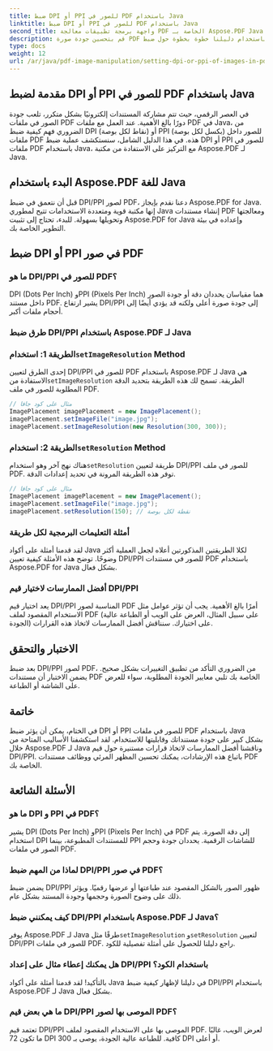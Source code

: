 ```yaml
---
title: ضبط DPI أو PPI للصور في PDF باستخدام Java
linktitle: ضبط DPI أو PPI للصور في PDF باستخدام Java
second_title: واجهة برمجة تطبيقات معالجة PDF الخاصة بـ Aspose.PDF Java
description: قم بتحسين جودة صورة PDF باستخدام دليلنا خطوة بخطوة حول ضبط DPI/PPI في PDF باستخدام Java. تعرف على كيفية تحسين مستنداتك للطباعة والعرض الرقمي.
type: docs
weight: 12
url: /ar/java/pdf-image-manipulation/setting-dpi-or-ppi-of-images-in-pdf-using-java/
---
```


## مقدمة لضبط DPI أو PPI للصور في PDF باستخدام Java

في العصر الرقمي، حيث تتم مشاركة المستندات إلكترونيًا بشكل متكرر، تلعب جودة الصور في ملفات PDF دورًا بالغ الأهمية. عند العمل مع ملفات PDF في Java، من الضروري فهم كيفية ضبط DPI (نقاط لكل بوصة) أو PPI (بكسل لكل بوصة) للصور داخل ملفات PDF هذه. في هذا الدليل الشامل، سنستكشف عملية ضبط DPI أو PPI للصور في ملفات PDF باستخدام Java، مع التركيز على الاستفادة من مكتبة Aspose.PDF لـ Java.

## البدء باستخدام Aspose.PDF للغة Java

قبل أن نتعمق في ضبط DPI/PPI لصور PDF، دعنا نقدم بإيجاز Aspose.PDF for Java. إنها مكتبة قوية ومتعددة الاستخدامات تتيح لمطوري Java إنشاء مستندات PDF ومعالجتها وتحويلها بسهولة. للبدء، تحتاج إلى تثبيت Aspose.PDF for Java وإعداده في بيئة التطوير الخاصة بك.

## ضبط DPI أو PPI في صور PDF

### ما هو DPI/PPI للصور في PDF؟

DPI (Dots Per Inch) وPPI (Pixels Per Inch) هما مقياسان يحددان دقة أو جودة الصور داخل مستند PDF. يشير ارتفاع DPI/PPI إلى جودة صورة أعلى ولكنه قد يؤدي أيضًا إلى أحجام ملفات أكبر.

### طرق ضبط DPI/PPI باستخدام Aspose.PDF لـ Java

###  الطريقة 1: استخدام`setImageResolution` Method

 إحدى الطرق لتعيين DPI/PPI للصور في PDF باستخدام Aspose.PDF لـ Java هي الاستفادة من`setImageResolution` الطريقة. تسمح لك هذه الطريقة بتحديد الدقة المطلوبة للصور في ملف PDF.

```java
// مثال على كود جافا
ImagePlacement imagePlacement = new ImagePlacement();
imagePlacement.setImageFile("image.jpg");
imagePlacement.setImageResolution(new Resolution(300, 300));
```

###  الطريقة 2: استخدام`setResolution` Method

 هناك نهج آخر وهو استخدام`setResolution` طريقة لتعيين DPI/PPI للصور في ملف PDF. توفر هذه الطريقة المرونة في تحديد إعدادات الدقة.

```java
// مثال على كود جافا
ImagePlacement imagePlacement = new ImagePlacement();
imagePlacement.setImageFile("image.jpg");
imagePlacement.setResolution(150); // نقطة لكل بوصة
```

### أمثلة التعليمات البرمجية لكل طريقة

لقد قدمنا أمثلة على أكواد Java لكلا الطريقتين المذكورتين أعلاه لجعل العملية أكثر وضوحًا. توضح هذه الأمثلة كيفية تعيين DPI/PPI للصور في مستندات PDF باستخدام Aspose.PDF for Java بشكل فعال.

### أفضل الممارسات لاختيار قيم DPI/PPI

يعد اختيار قيم DPI/PPI المناسبة لصور PDF أمرًا بالغ الأهمية. يجب أن تؤثر عوامل مثل الاستخدام المقصود لملف PDF (على سبيل المثال، العرض على الويب أو الطباعة عالية الجودة) على اختيارك. سنناقش أفضل الممارسات لاتخاذ هذه القرارات.

## الاختبار والتحقق

بعد ضبط DPI/PPI لصور PDF، من الضروري التأكد من تطبيق التغييرات بشكل صحيح. يضمن الاختبار أن مستندات PDF الخاصة بك تلبي معايير الجودة المطلوبة، سواء للعرض على الشاشة أو الطباعة.

## خاتمة

في الختام، يمكن أن يؤثر ضبط DPI أو PPI للصور في ملفات PDF باستخدام Java بشكل كبير على جودة مستنداتك وقابليتها للاستخدام. لقد استكشفنا الأساليب المتاحة من خلال Aspose.PDF لـ Java وناقشنا أفضل الممارسات لاتخاذ قرارات مستنيرة حول قيم DPI/PPI. باتباع هذه الإرشادات، يمكنك تحسين المظهر المرئي ووظائف مستندات PDF الخاصة بك.

## الأسئلة الشائعة

### ما هو DPI و PPI في PDF؟

يشير DPI (Dots Per Inch) وPPI (Pixels Per Inch) في PDF إلى دقة الصورة. يتم استخدام DPI للمستندات المطبوعة، بينما PPI للشاشات الرقمية. يحددان جودة وحجم الصور في ملفات PDF.

### لماذا من المهم ضبط DPI/PPI في صور PDF؟

يضمن ضبط DPI/PPI ظهور الصور بالشكل المقصود عند طباعتها أو عرضها رقميًا. ويؤثر ذلك على وضوح الصورة وحجمها وجودة المستند بشكل عام.

### كيف يمكنني ضبط DPI/PPI باستخدام Aspose.PDF لـ Java؟

 يوفر Aspose.PDF لـ Java طرقًا مثل`setImageResolution` و`setResolution` لتعيين DPI/PPI للصور في ملفات PDF. راجع دليلنا للحصول على أمثلة تفصيلية للكود.

### هل يمكنك إعطاء مثال على إعداد DPI/PPI باستخدام الكود؟

بالتأكيد! لقد قدمنا أمثلة على أكواد Java في دليلنا لإظهار كيفية ضبط DPI/PPI باستخدام Aspose.PDF لـ Java بشكل فعال.

### ما هي بعض قيم DPI/PPI الموصى بها لصور PDF؟

تعتمد قيم DPI/PPI الموصى بها على الاستخدام المقصود لملف PDF. لعرض الويب، غالبًا ما تكون 72 DPI كافية. للطباعة عالية الجودة، يوصى بـ 300 DPI أو أعلى.